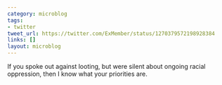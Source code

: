 ```yaml
---
category: microblog
tags:
- twitter
tweet_url: https://twitter.com/ExMember/status/1270379572198928384
links: []
layout: microblog
---
```

If you spoke out against looting, but were silent about ongoing racial oppression, then I know what your priorities are.

